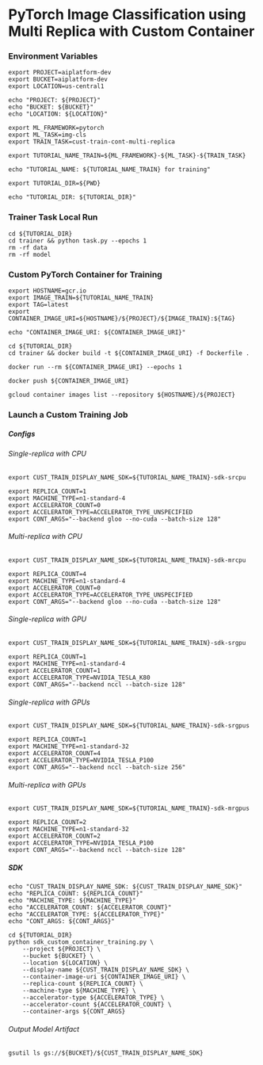 # PyTorch Image Classification using Multi Replica with Custom Container

### Environment Variables
```
export PROJECT=aiplatform-dev
export BUCKET=aiplatform-dev
export LOCATION=us-central1

echo "PROJECT: ${PROJECT}"
echo "BUCKET: ${BUCKET}"
echo "LOCATION: ${LOCATION}"
```
```
export ML_FRAMEWORK=pytorch
export ML_TASK=img-cls
export TRAIN_TASK=cust-train-cont-multi-replica

```
```
export TUTORIAL_NAME_TRAIN=${ML_FRAMEWORK}-${ML_TASK}-${TRAIN_TASK}

echo "TUTORIAL_NAME: ${TUTORIAL_NAME_TRAIN} for training"
```
```
export TUTORIAL_DIR=${PWD}

echo "TUTORIAL_DIR: ${TUTORIAL_DIR}"
```

### Trainer Task Local Run

```
cd ${TUTORIAL_DIR}
cd trainer && python task.py --epochs 1
rm -rf data
rm -rf model
```

### Custom PyTorch Container for Training

```
export HOSTNAME=gcr.io
export IMAGE_TRAIN=${TUTORIAL_NAME_TRAIN}
export TAG=latest
export CONTAINER_IMAGE_URI=${HOSTNAME}/${PROJECT}/${IMAGE_TRAIN}:${TAG}

echo "CONTAINER_IMAGE_URI: ${CONTAINER_IMAGE_URI}"
```
```
cd ${TUTORIAL_DIR}
cd trainer && docker build -t ${CONTAINER_IMAGE_URI} -f Dockerfile .
```
```
docker run --rm ${CONTAINER_IMAGE_URI} --epochs 1
```
```
docker push ${CONTAINER_IMAGE_URI}
```
```
gcloud container images list --repository ${HOSTNAME}/${PROJECT}
```

### Launch a Custom Training Job

##### Configs
###### Single-replica with CPU
```
export CUST_TRAIN_DISPLAY_NAME_SDK=${TUTORIAL_NAME_TRAIN}-sdk-srcpu

export REPLICA_COUNT=1
export MACHINE_TYPE=n1-standard-4
export ACCELERATOR_COUNT=0
export ACCELERATOR_TYPE=ACCELERATOR_TYPE_UNSPECIFIED
export CONT_ARGS="--backend gloo --no-cuda --batch-size 128"
```

###### Multi-replica with CPU
```
export CUST_TRAIN_DISPLAY_NAME_SDK=${TUTORIAL_NAME_TRAIN}-sdk-mrcpu

export REPLICA_COUNT=4
export MACHINE_TYPE=n1-standard-4
export ACCELERATOR_COUNT=0
export ACCELERATOR_TYPE=ACCELERATOR_TYPE_UNSPECIFIED
export CONT_ARGS="--backend gloo --no-cuda --batch-size 128"
```
###### Single-replica with GPU
```
export CUST_TRAIN_DISPLAY_NAME_SDK=${TUTORIAL_NAME_TRAIN}-sdk-srgpu

export REPLICA_COUNT=1
export MACHINE_TYPE=n1-standard-4
export ACCELERATOR_COUNT=1
export ACCELERATOR_TYPE=NVIDIA_TESLA_K80
export CONT_ARGS="--backend nccl --batch-size 128"
```
###### Single-replica with GPUs
```
export CUST_TRAIN_DISPLAY_NAME_SDK=${TUTORIAL_NAME_TRAIN}-sdk-srgpus

export REPLICA_COUNT=1
export MACHINE_TYPE=n1-standard-32
export ACCELERATOR_COUNT=4
export ACCELERATOR_TYPE=NVIDIA_TESLA_P100
export CONT_ARGS="--backend nccl --batch-size 256"
```
###### Multi-replica with GPUs
```
export CUST_TRAIN_DISPLAY_NAME_SDK=${TUTORIAL_NAME_TRAIN}-sdk-mrgpus

export REPLICA_COUNT=2
export MACHINE_TYPE=n1-standard-32
export ACCELERATOR_COUNT=2
export ACCELERATOR_TYPE=NVIDIA_TESLA_P100
export CONT_ARGS="--backend nccl --batch-size 128"
```

##### SDK
```
echo "CUST_TRAIN_DISPLAY_NAME_SDK: ${CUST_TRAIN_DISPLAY_NAME_SDK}"
echo "REPLICA_COUNT: ${REPLICA_COUNT}"
echo "MACHINE_TYPE: ${MACHINE_TYPE}"
echo "ACCELERATOR_COUNT: ${ACCELERATOR_COUNT}"
echo "ACCELERATOR_TYPE: ${ACCELERATOR_TYPE}"
echo "CONT_ARGS: ${CONT_ARGS}"

cd ${TUTORIAL_DIR}
python sdk_custom_container_training.py \
    --project ${PROJECT} \
    --bucket ${BUCKET} \
    --location ${LOCATION} \
    --display-name ${CUST_TRAIN_DISPLAY_NAME_SDK} \
    --container-image-uri ${CONTAINER_IMAGE_URI} \
    --replica-count ${REPLICA_COUNT} \
    --machine-type ${MACHINE_TYPE} \
    --accelerator-type ${ACCELERATOR_TYPE} \
    --accelerator-count ${ACCELERATOR_COUNT} \
    --container-args ${CONT_ARGS}
```
###### Output Model Artifact
```
gsutil ls gs://${BUCKET}/${CUST_TRAIN_DISPLAY_NAME_SDK}
```

